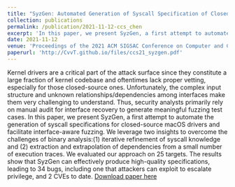 ```yaml
---
title: "SyzGen: Automated Generation of Syscall Specification of Closed-Source macOS Drivers"
collection: publications
permalink: /publication/2021-11-12-ccs_chen
excerpt: 'In this paper, we present SyzGen, a first attempt to automate the generation of syscall specifications for closed-source macOS drivers and facilitate interface-aware fuzzing.'
date: 2021-11-12
venue: 'Proceedings of the 2021 ACM SIGSAC Conference on Computer and Communications Security'
paperurl: 'http://CvvT.github.io/files/ccs21_syzgen.pdf'
---
```

Kernel drivers are a critical part of the attack surface since they constitute a large fraction of kernel codebase and oftentimes lack proper vetting, especially for those closed-source ones. Unfortunately, the complex input structure and unknown relationships/dependencies among interfaces make them very challenging to understand. Thus, security analysts primarily rely on manual audit for interface recovery to generate meaningful fuzzing test cases. In this paper, we present SyzGen, a first attempt to automate the generation of syscall specifications for closed-source macOS drivers and facilitate interface-aware fuzzing. We leverage two insights to overcome the challenges of binary analysis:(1) iterative refinement of syscall knowledge and (2) extraction and extrapolation of dependencies from a small number of execution traces. We evaluated our approach on 25 targets. The results show that SyzGen can effectively produce high-quality specifications, leading to 34 bugs, including one that attackers can exploit to escalate privilege, and 2 CVEs to date.
[Download paper here](http://CvvT.github.io/files/ccs21_syzgen.pdf)